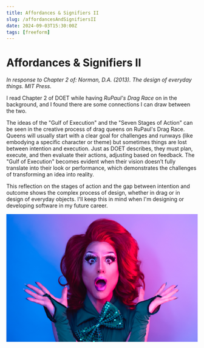 ```yaml
---
title: Affordances & Signifiers II
slug: /affordancesAndSignifiersII
date: 2024-09-03T15:30:00Z
tags: [freeform]
---
```


# Affordances & Signifiers II
*In response to Chapter 2 of: Norman, D.A. (2013). The design of everyday things. MIT Press.*

I read Chapter 2 of DOET while having *RuPaul's Drag Race* on in the background, and I found there are some connections I can draw between the two. 

The ideas of the "Gulf of Execution" and the "Seven Stages of Action" can be seen in the creative process of drag queens on RuPaul's Drag Race. Queens will usually start with a clear goal for challenges and runways (like embodying a specific character or theme) but sometimes things are lost between intention and execution. Just as DOET describes, they must plan, execute, and then evaluate their actions, adjusting based on feedback. The "Gulf of Execution" becomes evident when their vision doesn’t fully translate into their look or performance, which demonstrates the challenges of transforming an idea into reality. 

This reflection on the stages of action and the gap between intention and outcome shows the complex process of design, whether in drag or in design of everyday objects. I'll keep this in mind when I'm designing or developing software in my future career.

![Error getting image](/img/dragQueen.jpeg)
